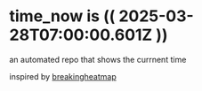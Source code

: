 # time_now is (( 2025-03-28T07:00:00.601Z ))

an automated repo that shows the currnent time

inspired by [breakingheatmap](https://github.com/breakingheatmap/breakingheatmap)